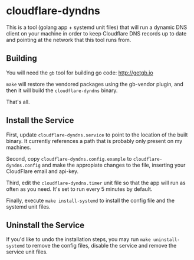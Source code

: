 # cloudflare-dyndns

This is a tool (golang app + systemd unit files) that will run a dynamic DNS client on your machine in order to keep Cloudflare DNS records up to date and pointing at the network that this tool runs from.

## Building

You will need the `gb` tool for building go code: http://getgb.io

`make` will restore the vendored packages using the gb-vendor plugin, and then it will build the `cloudflare-dyndns` binary.

That's all.

## Install the Service

First, update `cloudflare-dyndns.service` to point to the location of the built binary. It currently references a path that is probably only present on my machines.

Second, copy `cloudflare-dyndns.config.example` to `cloudflare-dyndns.config` and make the appropiate changes to the file, inserting your CloudFlare email and api-key.

Third, edit the `cloudflare-dyndns.timer` unit file so that the app will run as often as you need. It's set to run every 5 minutes by default.

Finally, execute `make install-systemd` to install the config file and the systemd unit files.

## Uninstall the Service

If you'd like to undo the installation steps, you may run `make uninstall-systemd` to remove the config files, disable the service and remove the service unit files.
